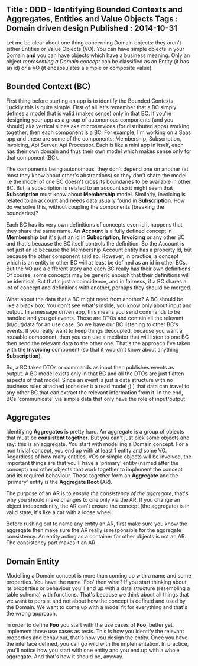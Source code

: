 Title : DDD - Identifying Bounded Contexts and Aggregates, Entities and Value Objects
Tags : Domain driven design
Published : 2014-10-31
---

Let me be clear about one thing concerning Domain objects: they aren't either Entities or Value Objects (VO). You can have simple objects in your Domain **and** you can have objects which have a business meaning. Only an object _representing a Domain concept_ can be classified as an Entity (it has an id) or a VO (it encapsulates a simple or composite value).

 
## Bounded Context (BC)

 First thing before starting an app is to identify the Bounded Contexts. Luckily this is quite simple. First of all let's remember that a BC simply defines a model that is valid (makes sense) only in that BC. If you're designing your app as a group of autonomous components (and you should) aka vertical slices aka microservices (for distributed apps) working together, then each component is a BC. For example, I'm working on a Saas app and these are some of the components: Membership, Subscription, Invoicing, Api Server, Api Processor. Each is like a mini app in itself, each has their own domain and thus their own model which makes sense only for that component (BC).

 The components being autonomous, they don't depend one on another (at most they know about other's abstractions) so they don't share the model i.e the model of one BC doesn't cross its boundaries to be available in other BC. But, a subscription is related to an account so it might seem that **Subscription** must know about **Membership** model. Similarly, Invoicing is related to an account and needs data usually found in **Subscription**. How do we solve this, without coupling the components (breaking the boundaries)?

 Each BC has its very own definitions of concepts even id it happens that they share the same name. An **Account** is a fully defined concept in **Membership** but it's just an id in **Subscription**, **Invoicing** or any other BC and that's because the BC itself controls the definition. So the Account is not just an id because the Membership Account entity has a property Id, but because the other component said so. However, in practice, a concept which is an entity in other BC will at least be defined as an id in other BCs. But the VO are a different story and each BC really has their own definitions. Of course, some concepts may be generic enough that their definitions will be identical. But that's just a coincidence, and in fairness, if a BC shares a lot of concept and definitions with another, perhaps they should be merged.

 What about the data that a BC might need from another? A BC should be like a black box. You don't see what's inside, you know only about input and output. In a message driven app, this means you send commands to be handled and you get events. Those are DTOs and contain all the relevant (in/out)data for an use case. So we have our BC listening to other BC's events. If you really want to keep things decoupled, because you want a reusable component, then you can use a mediator that will listen to one BC then send the relevant data to the other one. That's the approach I've taken with the **Invoicing** component (so that it wouldn't know about anything **Subscription**).

 So, a BC takes DTOs or commands as input then publishes events as output. A BC model exists only in that BC and all the DTOs are just flatten aspects of that model. Since an event is just a data structure with no business rules attached (consider it a read model ;) ) that data can travel to any other BC that can extract the relevant information from it. In the end, BCs 'communicate' via simple data that only have the role of input/output.

 
## Aggregates

 Identifying **Aggregates** is pretty hard. An aggregate is a group of objects that must be **consistent together**. But you can't just pick some objects and say: this is an aggregate. You start with modelling a Domain concept. For a non trivial concept, you end up with at least 1 entity and some VO. Regardless of how many entities, VOs or simple objects will be involved, the important things are that you'll have a 'primary' entity (named after the concept) and other objects that work together to implement the concept and its required behaviour. Those together form an **Aggregate** and the 'primary' entity is the **Aggregate Root** (AR).

 The purpose of an AR is to _ensure the consistency of the aggregate_, that's why you should make changes to one only via the AR. If you change an object independently, the AR can't ensure the concept (the aggregate) is in valid state, it's like a car with a loose wheel.

 Before rushing out to name any entity an AR, first make sure you know the aggregate then make sure the AR really is responsible for the aggregate consistency. An entity acting as a container for other objects is not an AR. The consistency part makes it an AR.

 
## Domain Entity

 Modelling a Domain concept is more than coming up with a name and some properties. You have the name 'Foo' then what? If you start thinking about its properties or behaviour you'll end up with a data structure (resembling a table schema) with functions. That's because we think about all things that we want to persist and not about how the concept is defined and used by the Domain. We want to come up with a model fit for everything and that's the wrong approach.

 In order to define **Foo** you start with the use cases of **Foo**, better yet, implement those use cases as tests. This is how you identify the relevant properties and behaviour, that's how you design the entity. Once you have the interface defined, you can go wild with the implementation. In practice, you'll notice how you start with one entity and you end up with a whole aggregate. And that's how it should be, anyway.